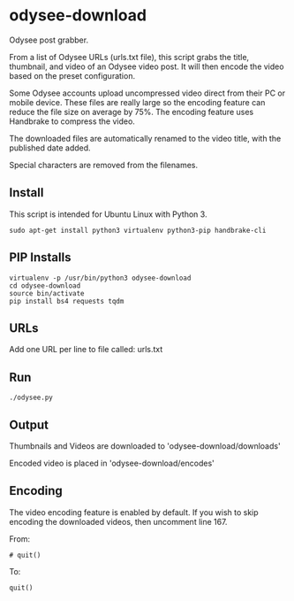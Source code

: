# odysee-download
Odysee post grabber.

From a list of Odysee URLs (urls.txt file), this script grabs the title, thumbnail, and video of an Odysee video post. It will then encode the video based on the preset configuration. 

Some Odysee accounts upload uncompressed video direct from their PC or mobile device. These files are really large so the encoding feature can reduce the file size on average by 75%. The encoding feature uses Handbrake to compress the video.

The downloaded files are automatically renamed to the video title, with the published date added. 

Special characters are removed from the filenames.

## Install

This script is intended for Ubuntu Linux with Python 3.

```code
sudo apt-get install python3 virtualenv python3-pip handbrake-cli
```

## PIP Installs

```code
virtualenv -p /usr/bin/python3 odysee-download
cd odysee-download
source bin/activate
pip install bs4 requests tqdm
```

## URLs

Add one URL per line to file called: urls.txt

## Run

```code
./odysee.py
```

## Output

Thumbnails and Videos are downloaded to 'odysee-download/downloads'

Encoded video is placed in 'odysee-download/encodes'

## Encoding

The video encoding feature is enabled by default. If you wish to skip encoding the downloaded videos, then uncomment line 167.

From:

```code
# quit()
```

To:

```code
quit()
```